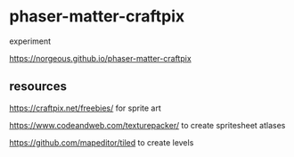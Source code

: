 # phaser-matter-craftpix

experiment

https://norgeous.github.io/phaser-matter-craftpix


## resources

https://craftpix.net/freebies/ for sprite art

https://www.codeandweb.com/texturepacker/ to create spritesheet atlases

https://github.com/mapeditor/tiled to create levels
